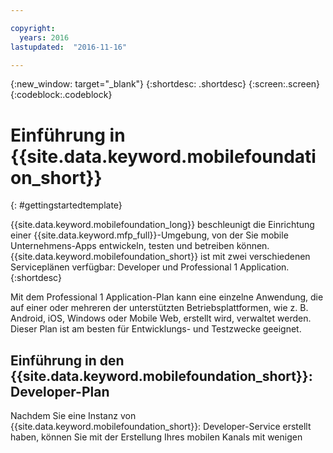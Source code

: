 ```yaml
---

copyright:
  years: 2016
lastupdated:  "2016-11-16"

---
```


{:new_window: target="_blank"}
{:shortdesc: .shortdesc}
{:screen:.screen}
{:codeblock:.codeblock}

# Einführung in {{site.data.keyword.mobilefoundation_short}}
{: #gettingstartedtemplate}

{{site.data.keyword.mobilefoundation_long}} beschleunigt die Einrichtung einer {{site.data.keyword.mfp_full}}-Umgebung, von der Sie mobile Unternehmens-Apps entwickeln, testen und betreiben können. {{site.data.keyword.mobilefoundation_short}} ist mit zwei verschiedenen Serviceplänen verfügbar: Developer und Professional 1 Application.
{:shortdesc}

<!-- The Professional 1 Application plan allows the {{site.data.keyword.mobilefoundation_short}} server to be deployed on a scalable container group.--> Mit dem Professional 1 Application-Plan kann eine einzelne Anwendung, die auf einer oder mehreren der unterstützten Betriebsplattformen, wie z. B. Android, iOS, Windows oder Mobile Web, erstellt wird, verwaltet werden. Dieser Plan <!-- does not support {{site.data.keyword.mobilefoundation_short}} deployment on a container group with more than 1 node. This plan --> ist am besten für Entwicklungs- und Testzwecke geeignet.

## Einführung in den {{site.data.keyword.mobilefoundation_short}}: Developer-Plan

Nachdem Sie eine Instanz von {{site.data.keyword.mobilefoundation_short}}: Developer-Service erstellt haben, können Sie mit der Erstellung Ihres mobilen Kanals mit wenigen Klicks beginnen.

*	Klicken Sie auf **Basisserver starten**, um eine {{site.data.keyword.mobilefirst_notm}}-Serverinstanz mit der Standardkonfiguration zu erstellen.

  `Die Basisserverinstanz umfasst einen zentralen Knoten und 1 GB Speicherkapazität.`

* Zur Erstellung einer {{site.data.keyword.mobilefirst_notm}}-Serverinstanz mit erweiterter Konfiguration für Topologie, Sicherheit und weitere Serverkonfigurationen klicken Sie auf **Server mit erweiterter Konfiguration starten**. Weitere Informationen finden Sie in [Erweiterte Konfiguration einrichten](c_using_mfs_p1.html#using_mfs_advanced_p1).

## Einführung in den {{site.data.keyword.mobilefoundation_short}}: Professional 1 Application-Plan

Nachdem Sie eine Instanz von {{site.data.keyword.mobilefoundation_short}}: Professional 1 Application-Service erstellt haben, können Sie mit der Erstellung Ihres mobilen Kanals beginnen, indem Sie die folgenden Schritte ausführen.

1.  Stellen Sie eine Verbindung zu einem vorhandenen {{site.data.keyword.dashdbshort}}: Enterprise Transactional-Service in {{site.data.keyword.Bluemix_notm}} her.

    1.  Wählen Sie die {{site.data.keyword.Bluemix_notm}} `Organisation` aus, in der sich die {{site.data.keyword.dashdbshort_notm}}-Serviceinstanz befindet.

    + Wählen Sie den {{site.data.keyword.Bluemix_notm}}-`Bereich`, in dem sich die {{site.data.keyword.dashdbshort_notm}}-Serviceinstanz befindet, in der Liste der Bereiche aus, die in der ausgewählten `Organisation` verfügbar sind.

    + Wählen Sie den `Servicenamen` und die `Berechtigungsnachweise` für {{site.data.keyword.dashdbshort_notm}} aus, um eine Verbindung zur vorhandenen {{site.data.keyword.dashdbshort_notm}}-Serviceinstanz herzustellen.

    + Testen Sie die Verbindung zur ausgewählten {{site.data.keyword.dashdbshort_notm}}: Enterprise Transactional-Serviceinstanz, indem Sie auf **Verbindung testen** klicken.

    + Klicken Sie auf **Hinzufügen** und anschließend auf **Weiter** im Popup-Fenster, in dem Sie zur Bestätigung des ausgewählten {{site.data.keyword.dashdbshort_notm}}-Service aufgefordert werden. Mit dieser Aktion werden die erforderlichen Tabellen in der konfigurierten {{site.data.keyword.dashdbshort_notm}}-Datenbankserviceinstanz erstellt.

    **Hinweis:** Nach dem Hinzufügen einer {{site.data.keyword.dashdbshort_notm}}-Verbindung zur {{site.data.keyword.mobilefoundation_short}}-Instanz kann diese nicht mehr geändert werden.

2.  Erstellen Sie den Server und starten Sie ihn.

    * Klicken Sie auf **Basisserver starten**, um eine {{site.data.keyword.mobilefirst_notm}}-Serverinstanz mit der Standardkonfiguration zu erstellen.

      `Die Basisserverinstanz umfasst einen zentralen Knoten und 1 GB Speicherkapazität.`

    * Zur Erstellung einer {{site.data.keyword.mobilefirst_notm}}-Serverinstanz mit erweiterter Konfiguration für Topologie, Sicherheit und weitere Serverkonfigurationen klicken Sie auf **Server mit erweiterter Konfiguration starten**. Weitere Informationen finden Sie in [Erweiterte Konfiguration einrichten](c_using_mfs_p2.html#using_mfs_advanced_p2).

Lesen Sie im Abschnitt zur Verwendung des Mobile Foundation-Service zur Einrichtung des MobileFirst-Servers ([Using the Mobile Foundation service to set up MobileFirst Server<!-- on IBM Containers-->](https://mobilefirstplatform.ibmcloud.com/tutorials/en/foundation/8.0/bluemix/using-mobile-foundation/)), um mehr darüber zu erfahren, wie Sie mit der Verwendung von {{site.data.keyword.mobilefoundation_short}} beginnen.

##  Bekannte Einschränkungen

* In der Benutzerschnittstelle des {{site.data.keyword.mobilefoundation_short}}-Service wird zum Anzeigen von Zahlen nicht das vom Benutzer ausgewählte ländereinstellungsspezifische Muster verwendet.


# Zugehörige Links
{: #rellinks}

## Zugehörige Links
{: #general}

*	[IBM MobileFirst Platform Foundation V8.0.0 - Produktdokumentation](https://www.ibm.com/support/knowledgecenter/SSHS8R_8.0.0/wl_welcome.html){: new_window}
*	[IBM MobileFirst Platform Developer Center](https://mobilefirstplatform.ibmcloud.com){: new_window}
